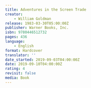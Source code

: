 ```yaml
---
title: Adventures in the Screen Trade
creator:
    - William Goldman
release: 1983-03-30T05:00:00Z
publisher: Warner Books, Inc.
isbn: 9780446512732
pages: 436
language:
    - English
format: Hardcover
translator: ''
date_started: 2019-09-03T04:00:00Z
date: 2019-09-10T04:00:00Z
rating: 4
revisit: false
media: Book
---
```

